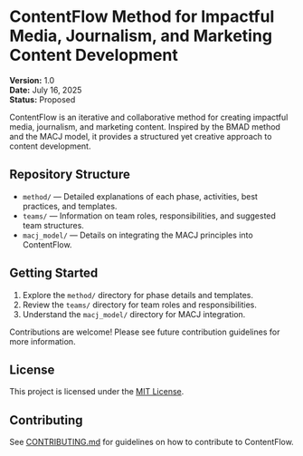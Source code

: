 # ContentFlow Method for Impactful Media, Journalism, and Marketing Content Development

**Version:** 1.0  
**Date:** July 16, 2025  
**Status:** Proposed

ContentFlow is an iterative and collaborative method for creating impactful media, journalism, and marketing content. Inspired by the BMAD method and the MACJ model, it provides a structured yet creative approach to content development.

## Repository Structure

- `method/` — Detailed explanations of each phase, activities, best practices, and templates.
- `teams/` — Information on team roles, responsibilities, and suggested team structures.
- `macj_model/` — Details on integrating the MACJ principles into ContentFlow.

## Getting Started

1. Explore the `method/` directory for phase details and templates.
2. Review the `teams/` directory for team roles and responsibilities.
3. Understand the `macj_model/` directory for MACJ integration.

Contributions are welcome! Please see future contribution guidelines for more information.

## License

This project is licensed under the [MIT License](LICENSE).

## Contributing

See [CONTRIBUTING.md](CONTRIBUTING.md) for guidelines on how to contribute to ContentFlow. 